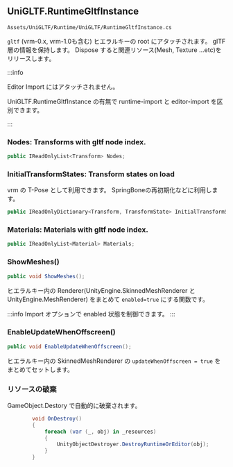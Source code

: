 ## UniGLTF.RuntimeGltfInstance

`Assets/UniGLTF/Runtime/UniGLTF/RuntimeGltfInstance.cs`

`gltf` (vrm-0.x, vrm-1.0も含む) ヒエラルキーの root にアタッチされます。
glTF 層の情報を保持します。
Dispose すると関連リソース(Mesh, Texture ...etc)をリリースします。

:::info

Editor Import にはアタッチされません。

UniGLTF.RuntimeGltfInstance の有無で
runtime-import と editor-import を区別できます。

:::

### Nodes: Transforms with gltf node index.

```cs
public IReadOnlyList<Transform> Nodes;
```

### InitialTransformStates: Transform states on load

vrm の T-Pose として利用できます。
SpringBoneの再初期化などに利用します。

```cs
public IReadOnlyDictionary<Transform, TransformState> InitialTransformStates;
```

### Materials: Materials with gltf node index.

```cs
public IReadOnlyList<Material> Materials;
```

### ShowMeshes()

```cs
public void ShowMeshes();
```

ヒエラルキー内の Renderer(UnityEngine.SkinnedMeshRenderer と UnityEngine.MeshRenderer)
をまとめて `enabled=true` にする関数です。

:::info
Import オプションで enabled 状態を制御できます。
:::

### EnableUpdateWhenOffscreen()

```cs
public void EnableUpdateWhenOffscreen();
```

ヒエラルキー内の SkinnedMeshRenderer の `updateWhenOffscreen = true` をまとめてセットします。

### リソースの破棄

GameObject.Destory で自動的に破棄されます。

```cs
        void OnDestroy()
        {
            foreach (var (_, obj) in _resources)
            {
                UnityObjectDestroyer.DestroyRuntimeOrEditor(obj);
            }
        }
```
